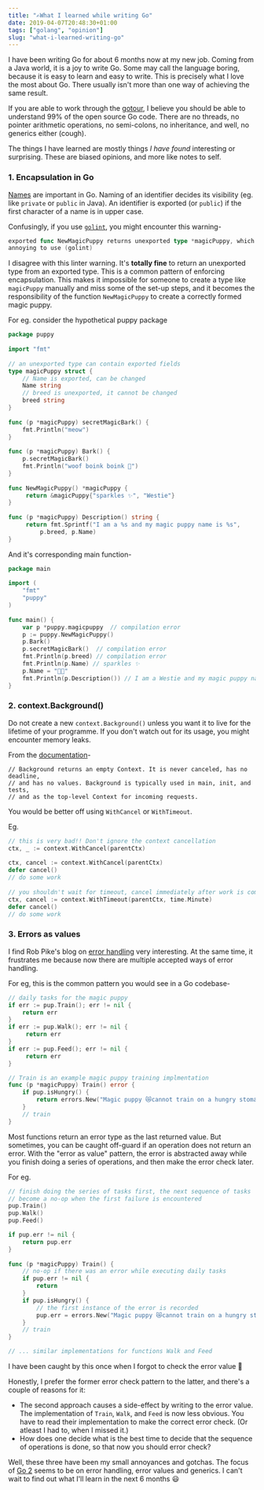 ```yaml
---
title: "✍️What I learned while writing Go"
date: 2019-04-07T20:48:30+01:00
tags: ["golang", "opinion"]
slug: "what-i-learned-writing-go"
---
```


I have been writing Go for about 6 months now at my new job. Coming from a Java
world, it is a joy to write Go. Some may call the language boring, because it is
easy to learn and easy to write. This is precisely what I love the most about
Go. There usually isn't more than one way of achieving the same result.

If you are able to work through the [gotour](https://tour.golang.org/welcome/1),
I believe you should be able to understand 99% of the open source Go code. There
are no threads, no pointer arithmetic operations, no semi-colons, no
inheritance, and well, no generics either (cough).

The things I have learned are mostly things _I have found_ interesting or
surprising. These are biased opinions, and more like notes to self.

### 1. Encapsulation in Go

[Names](https://golang.org/doc/effective_go.html#names) are important in Go.
Naming of an identifier decides its visibility (eg. like `private` or `public`
in Java). An identifier is exported (or `public`) if the first character of a
name is in upper case.

Confusingly, if you use [`golint`](https://github.com/golang/lint), you might
encounter this warning-
```go
exported func NewMagicPuppy returns unexported type *magicPuppy, which can be
annoying to use (golint)
```

I disagree with this linter warning. It's **totally fine** to return an
unexported type from an exported type. This is a common pattern of enforcing
encapsulation. This makes it impossible for someone to create a type like
`magicPuppy` manually and miss some of the set-up steps, and it becomes the
responsibility of the function `NewMagicPuppy` to create a correctly formed
magic puppy.

For eg. consider the hypothetical puppy package

```Go
package puppy
    
import "fmt"
    
// an unexported type can contain exported fields
type magicPuppy struct {
    // Name is exported, can be changed 
    Name string
    // breed is unexported, it cannot be changed
    breed string
}
    
func (p *magicPuppy) secretMagicBark() {
    fmt.Println("meow")
}
    
func (p *magicPuppy) Bark() {
    p.secretMagicBark()
    fmt.Println("woof boink boink 🐶")
}
    
func NewMagicPuppy() *magicPuppy {
     return &magicPuppy{"sparkles ✨", "Westie"}
}
    
func (p *magicPuppy) Description() string {
     return fmt.Sprintf("I am a %s and my magic puppy name is %s",
         p.breed, p.Name)
}
```
And it's corresponding main function-

```Go
package main
    
import (
    "fmt"
    "puppy"
)
    
func main() {
    var p *puppy.magicpuppy  // compilation error
    p := puppy.NewMagicPuppy()
    p.Bark()
    p.secretMagicBark()  // compilation error
    fmt.Println(p.breed) // compilation error
    fmt.Println(p.Name) // sparkles ✨
    p.Name = "🦄💖"
    fmt.Println(p.Description()) // I am a Westie and my magic puppy name is 🦄💖
}
```

### 2. context.Background()

Do not create a new `context.Background()` unless you want it to live for the
lifetime of your programme. If you don't watch out for its usage, you might
encounter memory leaks.

From the [documentation](https://blog.golang.org/context)-

```
// Background returns an empty Context. It is never canceled, has no deadline,
// and has no values. Background is typically used in main, init, and tests,
// and as the top-level Context for incoming requests.
```
You would be better off using `WithCancel` or `WithTimeout`.

Eg.
```Go
// this is very bad!! Don't ignore the context cancellation
ctx, _ := context.WithCancel(parentCtx)
    
ctx, cancel := context.WithCancel(parentCtx)
defer cancel()
// do some work
    
// you shouldn't wait for timeout, cancel immediately after work is complete
ctx, cancel := context.WithTimeout(parentCtx, time.Minute)
defer cancel()
// do some work
```

### 3. Errors as values

I find Rob Pike's blog on [error
handling](https://blog.golang.org/errors-are-values) very interesting. At the
same time, it frustrates me because now there are multiple accepted ways of
error handling.

For eg, this is the common pattern you would see in a Go codebase-

```Go
// daily tasks for the magic puppy
if err := pup.Train(); err != nil {
    return err
}
if err := pup.Walk(); err != nil {
     return err
}
if err := pup.Feed(); err != nil {
     return err
}

// Train is an example magic puppy training implmentation
func (p *magicPuppy) Train() error {
    if pup.isHungry() {
        return errors.New("Magic puppy 😿cannot train on a hungry stomach!"
    }
    // train
}
```

Most functions return an error type as the last returned value. But sometimes,
you can be caught off-guard if an operation does not return an error. With the
"error as value" pattern, the error is abstracted away while you finish doing a
series of operations, and then make the error check later. 

For eg.

```Go
// finish doing the series of tasks first, the next sequence of tasks
// become a no-op when the first failure is encountered
pup.Train()
pup.Walk()
pup.Feed()

if pup.err != nil {
    return pup.err
}
    
func (p *magicPuppy) Train() {
    // no-op if there was an error while executing daily tasks
    if pup.err != nil {
        return
    }
    if pup.isHungry() {
        // the first instance of the error is recorded
        pup.err = errors.New("Magic puppy 😿cannot train on a hungry stomach!"
    }
    // train
}

// ... similar implementations for functions Walk and Feed
```

I have been caught by this once when I forgot to check the error value 🙈

Honestly, I prefer the former error check pattern to the latter, and there's a
couple of reasons for it:

* The second approach causes a side-effect by writing to the error value. The
  implementation of `Train`, `Walk`, and `Feed` is now less obvious. You have to
  read their implementation to make the correct error check. (Or atleast I had
  to, when I missed it.)
* How does one decide what is the best time to decide that the sequence of
  operations is done, so that now you should error check?

Well, these three have been my small annoyances and gotchas. The focus of [Go
2](https://github.com/golang/go/wiki/Go2) seems to be on error handling, error
values and generics. I can't wait to find out what I'll learn in the next 6
months 😃
